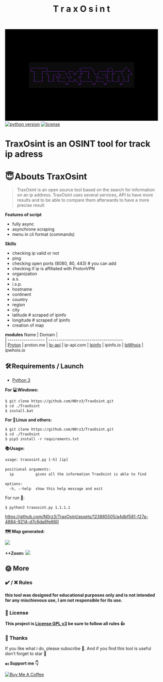 <h1 align="center" id="title">T r a x O s i n t  </h1><br>

![](assets/banner.jpg)
[![python version](https://img.shields.io/badge/Python-3.10%2B-brightgreen)](https://www.python.org/downloads/)
[![license](https://img.shields.io/badge/License-GNU-blue.svg)](https://www.gnu.org/licenses/gpl-3.0.fr.html)


# **TraxOsint is an OSINT tool for track ip adress**

# **😇 Abouts TraxOsint**
> TraxOsint is an open source tool based on the search for information on an ip address.
> TraxOsint uses several services, API to have more results and to be able to compare them afterwards to have a more precise result


**Features of script**
- fully async
- asynchrone scraping 
- menu in cli format (commands)

**Skills**
- checking ip valid or not
- ping
- checking open ports (8080, 80, 443) # you can add
- checking if ip is affiliated with ProtonVPN 
- organization
- a.s.
- i.s.p.
- hostname
- continent
- country
- region
- city
- latitude # scraped of ipinfo
- longitude # scraped of ipinfo
- creation of map

**modules**
Name                 |         Domain                        |          
| ------------------- | --------------------------------------  
| [Proton](https://proton.me) | proton.me
| [Ip-api](https://ip-api.com/)             | ip-api.com
| [Ipinfo](https://ipinfo.io)             | ipinfo.io 
| [IpWhois](https://ipwhois.io/)             |  ipwhois.io                         



## **🛠️ Requirements / Launch**

- [Python 3](https://www.python.org/downloads/)

**For 💻 Windows:**
```
$ git clone https://github.com/N0rz3/TraxOsint.git
$ cd ./TraxOsint
$ install.bat
```

**For 🐧 Linux and others:**
```
$ git clone https://github.com/N0rz3/TraxOsint.git
$ cd ./TraxOsint
$ pip3 install -r requirements.txt
```

**📚 Usage:**
```
usage: traxosint.py [-h] [ip]

positional arguments:
  ip          gives all the information TraxOsint is able to find

options:
  -h, --help  show this help message and exit
```

For run 🚀:

```$ python3 traxosint.py 1.1.1.1```



https://github.com/N0rz3/TraxOsint/assets/123885505/a4dbf581-f27a-4884-9214-d7c6da6fe660






**🗺️ Map generated:**

![](assets/map.png)

**++Zoom:**
![](assets/mapzoom.png)

## **🌞 More**


### **✔️ / ❌ Rules**

**this tool was designed for educational purposes only and is not intended for any mischievous use, I am not responsible for its use.**


### **📜 License**

**This project is [License GPL v3](https://www.gnu.org/licenses/gpl-3.0.fr.html) be sure to follow all rules 👍**


### **💖 Thanks**
If you like what i do, please subscribe 💖. And if you find this tool is useful don't forget to star 🌟

**💶 Support me 👇**

<a href="https://www.buymeacoffee.com/norze" target="_blank"><img src="https://cdn.buymeacoffee.com/buttons/v2/default-yellow.png" alt="Buy Me A Coffee" height="50" ></a> 
